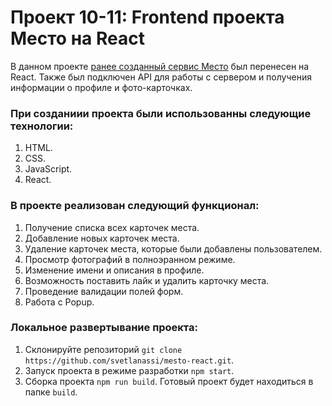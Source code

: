 # Проект 10-11: Frontend проекта Место на React

В данном проекте [ранее созданный сервис Место](https://github.com/svetlanassi/mesto) был перенесен на React. Также был подключен API для работы с сервером и получения информации о профиле и фото-карточках.

### При созданиии проекта были использованны следующие технологии:

1. HTML.
2. CSS.
3. JavaScript.
4. React.

### В проекте реализован следующий функционал:

1. Получение списка всех карточек места.
2. Добавление новых карточек места.
3. Удаление карточек места, которые были добавлены пользователем.
4. Просмотр фотографий в полноэранном режиме.
5. Изменение имени и описания в профиле.
6. Возможность поставить лайк и удалить карточку места.
7. Проведение валидации полей форм.
8. Работа с Popup.

### Локальное развертывание проекта:

1. Склонируйте репозиторий `git clone https://github.com/svetlanassi/mesto-react.git`.
2. Запуск проекта в режиме разработки `npm start`.
3. Сборка проекта `npm run build`. Готовый проект будет находиться в папке `build`.
